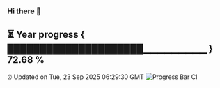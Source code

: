 ### Hi there 👋
⏳ Year progress { █████████████████████▁▁▁▁▁▁▁▁▁ } 72.68 %
---
⏰ Updated on Tue, 23 Sep 2025 06:29:30 GMT
![Progress Bar CI](https://github.com/liununu/liununu/workflows/Progress%20Bar%20CI/badge.svg)
